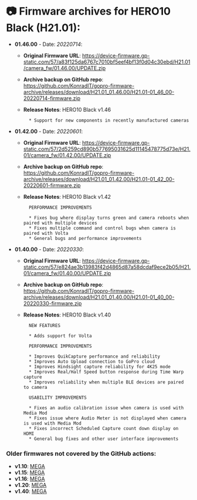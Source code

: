 # 📷 Firmware archives for HERO10 Black (H21.01):

- **01.46.00** - Date: *20220714*:
	- **Original Firmware URL**: https://device-firmware.gp-static.com/57/a83f125da6767c7010bf5eef4bf13f0d04c30ebd/H21.01/camera_fw/01.46.00/UPDATE.zip
	- **Archive backup on GitHub repo**: https://github.com/KonradIT/gopro-firmware-archive/releases/download/H21.01_01.46.00/H21.01-01_46_00-20220714-firmware.zip
	- **Release Notes**:
			HERO10 Black v1.46
			
			* Support for new components in recently manufactured cameras

- **01.42.00** - Date: *20220601*:
	- **Original Firmware URL**: https://device-firmware.gp-static.com/57/2d5259cd890b577695031625d11145478775d73e/H21.01/camera_fw/01.42.00/UPDATE.zip
	- **Archive backup on GitHub repo**: https://github.com/KonradIT/gopro-firmware-archive/releases/download/H21.01_01.42.00/H21.01-01_42_00-20220601-firmware.zip
	- **Release Notes**:
			HERO10 Black v1.42
			
			PERFORMANCE IMPROVEMENTS
			
			* Fixes bug where display turns green and camera reboots when paired with multiple devices
			* Fixes multiple command and control bugs when camera is paired with Volta
			* General bugs and performance improvements
			
	
- **01.40.00** - Date: *20220330*:
	- **Original Firmware URL**: https://device-firmware.gp-static.com/57/e824ae3b13983f42d4865d87a58dcdaf9ece2b05/H21.01/camera_fw/01.40.00/UPDATE.zip
	- **Archive backup on GitHub repo**: https://github.com/KonradIT/gopro-firmware-archive/releases/download/H21.01_01.40.00/H21.01-01_40_00-20220330-firmware.zip
	- **Release Notes**:
			HERO10 Black v1.40
			
			NEW FEATURES
			
			* Adds support for Volta
			
			PERFORMANCE IMPROVEMENTS
			
			* Improves QuikCapture performance and reliability
			* Improves Auto Upload connection to GoPro cloud
			* Improves Hindsight capture reliability for 4K25 mode
			* Improves Real/Half Speed button response during Time Warp capture
			* Improves reliability when multiple BLE devices are paired to camera
			
			USABILITY IMPROVEMENTS
			
			* Fixes an audio calibration issue when camera is used with Media Mod
			* Fixes issue where Audio Meter is not displayed when camera is used with Media Mod
			* Fixes incorrect Scheduled Capture count down display on HDMI
			* General bug fixes and other user interface improvements
			

### Older firmwares not covered by the GitHub actions:

- **v1.10**: [MEGA](https://mega.nz/file/M9VQyLgY#oGHzQibXDV-9aZ-LD-_gQAgUK6F4ykhr67l8YkQnM1M)
- **v1.15**: [MEGA](https://mega.nz/file/Ig0CVCbY#EFKQYKB8ui0d-iHAqTCTQuln_LMY1IlnVrV5AlqEUr8)
- **v1.16**: [MEGA](https://mega.nz/file/BxVylb7L#_urtwJa2e6enIvYSKUWjfo9OnxXJcqYOC3de6haVC4w)
- **v1.20**: [MEGA](https://mega.nz/file/Zg1U2CZa#MTuAfqxwkvnTZiDqmWFqq5RcjxWRD82C0gvgy6MEqtc)
- **v1.40**: [MEGA](https://mega.nz/file/t9t33JiY#Vy6mHYIrwDMDUxM80DsD8BHbmAev5oedd9kl0V_wIrs)
